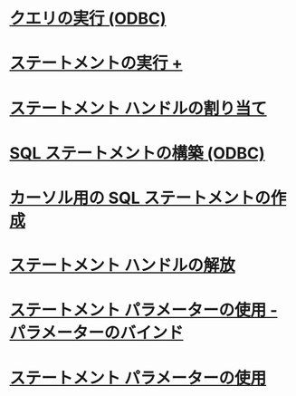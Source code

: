# [クエリの実行 (ODBC)](executing-queries-odbc.md)

# [ステートメントの実行 +](../../relational-databases/native-client-odbc-queries/executing-statements/executing-statements-odbc.md)

# [ステートメント ハンドルの割り当て](allocating-a-statement-handle.md)
# [SQL ステートメントの構築 (ODBC)](constructing-an-sql-statement-odbc.md)
# [カーソル用の SQL ステートメントの作成](constructing-sql-statements-for-cursors.md)
# [ステートメント ハンドルの解放](freeing-a-statement-handle.md)
# [ステートメント パラメーターの使用 - パラメーターのバインド](using-statement-parameters-binding-parameters.md)
# [ステートメント パラメーターの使用](using-statement-parameters.md)
